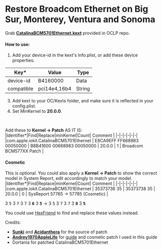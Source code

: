 # Restore Broadcom Ethernet on Big Sur, Monterey, Ventura and Sonoma
Grab [**CatalinaBCM5701Ethernet.kext**](https://github.com/dortania/OpenCore-Legacy-Patcher/tree/main/payloads/Kexts/Ethernet) provided in OCLP repo.

#### How to use: 
1. Add your device-id in the kext's Info.plist, or add these device properties:

|Key* | Value |Type |
|-|-|-|
| device-id | B4160000 | Data |
| compatible | pci14e4,16b4 | String |

3. Add kext to your OC/Kexts folder, and make sure it is reflected in your config.plist.
4. Set MinKernel to **20.0.0**. <br>

<br>

Add these to **Kernel -> Patch** AS IT IS:
|Identifier*|Find|Replace|minKernel|Count| Comment |
|-|-|-|-|-|-|
|com.apple.iokit.CatalinaBCM5701Ethernet | E8CA9EFF FF668983 00050000 | B8B41600 00668983 00050000 | 20.0.0 | 1 | Broadcom BCM577XX Patch |


#### Cosmetic
This is optional. You could also apply a **Kernel -> Patch** to show the correct model in System Report, edit accordingly to match your model.
|Identifier*|Find|Replace|minKernel|Count| Comment |
|-|-|-|-|-|-|
|com.apple.iokit.CatalinaBCM5701Ethernet | 35373736 35 | 35373738 35 | 20.0.0 | 0 | SysReport 57765 -> 57785 (Cosmetic) |

3 <kbd>5</kbd> 3 <kbd>7</kbd> 3 <kbd>7</kbd> 3 <kbd>**6**</kbd> 3 <kbd>**5**</kbd> -> 3 <kbd>5</kbd> 3 <kbd>7</kbd> 3 <kbd>7</kbd> 3 <kbd>**8**</kbd> 3 <kbd>**5**</kbd>

You could use [HexFriend](http://hexfiend.com) to find and replace these values instead.

Credits: 
- **[Sunki](https://www.applelife.ru/threads/patching-applebcm5701ethernet-kext.27866/page-8#post-930901)** and **[Acidanthera](https://github.com/acidanthera/OpenCorePkg/blob/cb591b7671215b31dc4a2bc5b1e9da9c92eaebf4/Docs/Sample.plist#L837)** for the source of patch
- **[Andrey1970AppleLife](https://www.applelife.ru/threads/patching-applebcm5701ethernet-kext.27866/page-9#post-1031837)** for [guide](https://www.applelife.ru/threads/patching-applebcm5701ethernet-kext.27866/page-7#post-869709) and cosmetic patch I used in this guide
- Dortania for patched CatalinaBCM5701Ethernet
